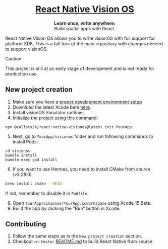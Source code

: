 <h1 align="center">
  <a href="https://reactnative.dev/">
    React Native Vision OS
  </a>
</h1>

<p align="center">
  <strong>Learn once, write anywhere:</strong><br>
  Build spatial apps with React.
</p>

React Native Vision OS allows you to write visionOS with full support for platform SDK. This is a full fork of the main repository with changes needed to support visionOS.

> [!CAUTION]
> This project is still at an early stage of development and is not ready for production use.

## New project creation

1. Make sure you have a [proper development environment setup](https://reactnative.dev/docs/environment-setup)
2. Download the latest Xcode beta [here](https://developer.apple.com/xcode/).
3. Install visionOS Simulator runtime.
4. Initialize the project using this command:

```
npx @callstack/react-native-visionos@latest init YourApp
```
5. Next, go to `YourApp/visionos` folder and run following commands to install Pods:

```
cd visionos
bundle install
bundle exec pod install
```

6. If you want to use Hermes, you need to install CMake from source (v3.28.0)

```sh
brew install cmake --HEAD
```

If not, remember to disable it in `Podfile`.

8. Open `YourApp/visionos/YourApp.xcworkspace` using Xcode 15 Beta.
9. Build the app by clicking the "Run" button in Xcode.

## Contributing

1. Follow the same steps as in the `New project creation` section.
2. Checkout `rn-tester` [README.md](./packages/rn-tester/README.md) to build React Native from source.
